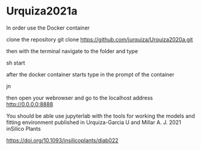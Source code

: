 # Urquiza2021a

In order use the Docker container

clone the repository git clone https://github.com/jurquiza/Urquiza2020a.git

then with the terminal navigate to the folder and type 

sh start

after the docker container starts type in the prompt of the container 

jn 

then open your webrowser and go to the localhost address http://0.0.0.0:8888 

You should be able use jupyterlab with the tools for working the models and fitting environment published in Urquiza-Garcia U and Millar A. J. 2021 inSilico Plants 

https://doi.org/10.1093/insilicoplants/diab022



